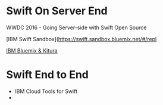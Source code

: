 # Swift On Server End

WWDC 2016 - Going Server-side with Swift Open Source

[IBM Swift Sandbox](https://swift.sandbox.bluemix.net/#/repl

[IBM Bluemix & Kitura]()


# Swift End to End

- IBM Cloud Tools for Swift 
- 


